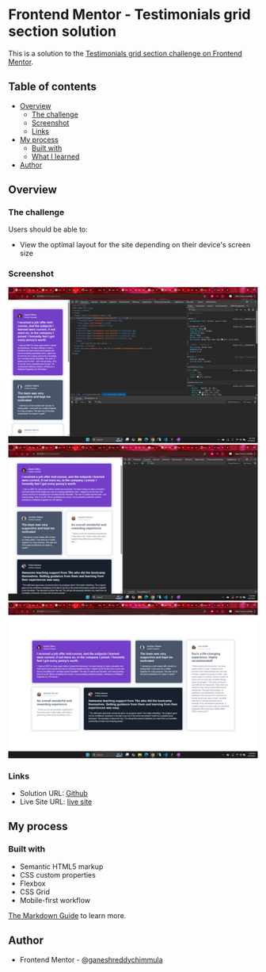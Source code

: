 # Frontend Mentor - Testimonials grid section solution

This is a solution to the [Testimonials grid section challenge on Frontend Mentor](https://www.frontendmentor.io/challenges/testimonials-grid-section-Nnw6J7Un7). 

## Table of contents

- [Overview](#overview)
  - [The challenge](#the-challenge)
  - [Screenshot](#screenshot)
  - [Links](#links)
- [My process](#my-process)
  - [Built with](#built-with)
  - [What I learned](#what-i-learned)
- [Author](#author)


## Overview

### The challenge

Users should be able to:

- View the optimal layout for the site depending on their device's screen size

### Screenshot

![Mobile Scrrenshot](./screenshots/mobile.png)
![Tablet Scrrenshot](./screenshots/tablet.png)
![laptop Scrrenshot](./screenshots/laptop.png)


### Links

- Solution URL: [Github](https://github.com/ganeshreddychimmula/testimonials-grid-section.git)
- Live Site URL: [live site](https://ganeshreddychimmula.github.io/testimonials-grid-section/)

## My process

### Built with

- Semantic HTML5 markup
- CSS custom properties
- Flexbox
- CSS Grid
- Mobile-first workflow

 [The Markdown Guide](https://www.markdownguide.org/) to learn more.



## Author

- Frontend Mentor - [@ganeshreddychimmula](https://www.frontendmentor.io/profile/ganeshreddychimmula)




